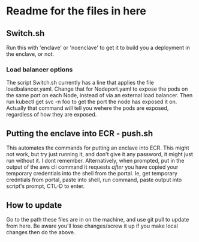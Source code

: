 # Readme for the files in here #

## Switch.sh ##
Run this with 'enclave' or 'noenclave' to get it to build you a deployment in the enclave, or not. 

### Load balancer options ###
The script Switch.sh currently has a line that applies the file loadbalancer.yaml. Change that for Nodeport.yaml to expose the pods on the same port on each Node, instead of via an external load balancer. Then run 
kubectl get svc -n foo
to get the port the node has exposed it on.
Actually that command will tell you wehere the pods are exposed, regardless of how they are exposed.

## Putting the enclave into ECR - push.sh ##

This automates the commands for putting an enclave into ECR.
This might not work, but try just running it, and don't give it any password, it might just run without it. I dont remember.
Alternatively, when prompted, put in the output of the aws cli command it requests *after* you have copied your temporary credentials into the shell from the portal. Ie, get temporary credntials from portal, paste into shell, run command, paste output into script's prompt, CTL-D to enter.

## How to update ##

Go to the path these files are in on the machine, and use
git pull
to update from here.
Be aware you'll lose changes/screw it up if you make local changes then do the above.



